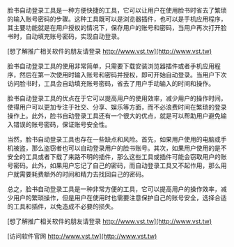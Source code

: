 脸书自动登录工具是一种方便快捷的工具，它可以让用户在使用脸书时省去了繁琐的输入账号密码的步骤。这种工具既可以是浏览器插件，也可以是手机应用程序，其主要功能就是在用户授权的情况下，保存用户的账号和密码，当用户再次打开脸书时，自动填充账号密码，实现自动登录。

[想了解推广相关软件的朋友请登录 http://www.vst.tw](http://www.vst.tw)

脸书自动登录工具的使用非常简单，只需要下载安装浏览器插件或者手机应用程序，然后在第一次使用时输入账号和密码并授权，即可开始自动登录。当用户下次访问脸书时，工具会自动填充账号密码，省去了用户手动输入的时间和操作。

脸书自动登录工具的优点在于它可以提高用户的使用效率，减少用户的操作时间，使得用户可以更加专注于社交、分享、娱乐等方面，而不必浪费时间在繁琐的登录操作上。此外，脸书自动登录工具还有一个很大的优点，就是可以帮助用户避免输入错误的账号密码，保证账号安全性。

当然，脸书自动登录工具也存在一些缺点和风险。首先，如果用户使用的电脑或手机被盗，那么盗窃者也可以自动登录用户的脸书账号。其次，如果用户使用的是不安全的工具或者下载了来路不明的插件，那么这些工具或插件可能会窃取用户的账号密码。此外，如果用户忘记了自己的密码，而自动登录工具又不起作用，那么用户就需要耗费额外的时间和精力去找回自己的密码。

总之，脸书自动登录工具是一种非常方便的工具，它可以提高用户的操作效率，减少用户的繁琐操作，但是用户在使用时也需要注意保护自己的账号安全，选择合适的工具和插件，以免造成不必要的损失。

[想了解推广相关软件的朋友请登录 http://www.vst.tw](http://www.vst.tw)


[访问软件官网 http://www.vst.tw](http://www.vst.tw)
